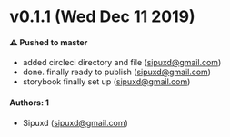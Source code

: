 # v0.1.1 (Wed Dec 11 2019)

#### ⚠️  Pushed to master

- added circleci directory and file  (sipuxd@gmail.com)
- done. finally ready to publish  (sipuxd@gmail.com)
- storybook finally set up  (sipuxd@gmail.com)

#### Authors: 1

- Sipuxd (sipuxd@gmail.com)